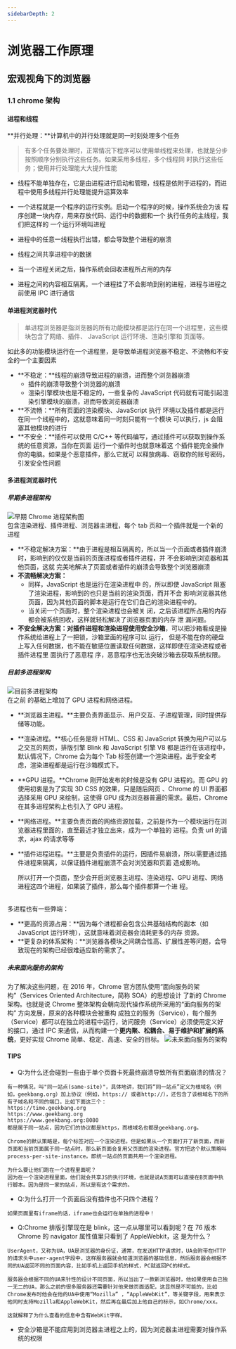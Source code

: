 ```yaml
---
sidebarDepth: 2
---
```


# 浏览器工作原理

## 宏观视角下的浏览器

### 1.1 chrome 架构

#### 进程和线程

**并行处理：**计算机中的并行处理就是同一时刻处理多个任务

> 有多个任务要处理时，正常情况下程序可以使用单线程来处理，也就是分步按照顺序分别执行这些任务。如果采用多线程，多个线程同
> 时执行这些任务；使用并行处理能大大提升性能

- 线程不能单独存在，它是由进程进行启动和管理，线程是依附于进程的，而进程中使用多线程并行处理能提升运算效率

- 一个进程就是一个程序的运行实例。启动一个程序的时候，操作系统会为该 程序创建一块内存，用来存放代码、运行中的数据和一个
  执行任务的主线程，我们把这样的 一个运行环境叫进程
- 进程中的任意一线程执行出错，都会导致整个进程的崩溃
- 线程之间共享进程中的数据
- 当一个进程关闭之后，操作系统会回收进程所占用的内存
- 进程之间的内容相互隔离。一个进程挂了不会影响到别的进程，进程与进程之前使用 IPC 进行通信

#### 单进程浏览器时代

> 单进程浏览器是指浏览器的所有功能模块都是运行在同一个进程里，这些模块包含了网络、插件、 JavaScript 运行环境、渲染引擎和
> 页面等。

如此多的功能模块运行在一个进程里，是导致单进程浏览器不稳定、不流畅和不安全的一个主要因素

- **不稳定：**线程的崩溃导致进程的崩溃，进而整个浏览器崩溃
  - 插件的崩溃导致整个浏览器的崩溃
  - 渲染引擎模块也是不稳定的，一些复杂的 JavaScript 代码就有可能引起渲染引擎模块的崩溃，进而导致浏览器崩溃
- **不流畅：**所有页面的渲染模块、JavaScript 执行 环境以及插件都是运行在同一个线程中的，这就意味着同一时刻只能有一个模块
  可以执行，js 会阻塞其他模块的进行
- **不安全：**插件可以使用 C/C++ 等代码编写，通过插件可以获取到操作系统的任意资源，当你在页面 运行一个插件时也就意味着这
  个插件能完全操作你的电脑。如果是个恶意插件，那么它就可 以释放病毒、窃取你的账号密码，引发安全性问题

#### 多进程浏览器时代

##### 早期多进程架构

![早期 Chrome 进程架构图 ](https://static001.geekbang.org/resource/image/cd/60/cdc9215e6c6377fc965b7fac8c3ec960.png)
<br/>包含渲染进程、插件进程、浏览器主进程，每个 tab 页和一个插件就是一个新的进程

- **不稳定解决方案：**由于进程是相互隔离的，所以当一个页面或者插件崩溃 时，影响到的仅仅是当前的页面进程或者插件进程，并
  不会影响到浏览器和其他页面，这就 完美地解决了页面或者插件的崩溃会导致整个浏览器崩溃
- **不流畅解决方案：**
  - 同样，JavaScript 也是运行在渲染进程中 的，所以即使 JavaScript 阻塞了渲染进程，影响到的也只是当前的渲染页面，而并不会
    影响浏览器其他页面，因为其他页面的脚本是运行在它们自己的渲染进程中的。
  - 当关闭一个页面时，整个渲染进程也会被关 闭，之后该进程所占用的内存都会被系统回收，这样就轻松解决了浏览器页面的内存 泄
    漏问题。
- **不安全解决方案：**对插件进程和渲染进程使用**安全沙箱**，可以把沙箱看成是操作系统给进程上了一把锁，沙箱里面的程序可以
  运行， 但是不能在你的硬盘上写入任何数据，也不能在敏感位置读取任何数据，这样即使在渲染进程或者插件进程里 面执行了恶意程
  序，恶意程序也无法突破沙箱去获取系统权限。

##### 目前多进程架构

![目前多进程架构 ](https://static001.geekbang.org/resource/image/b6/fc/b61cab529fa31301bde290813b4587fc.png) <br/>在之前
的基础上增加了 GPU 进程和网络进程。

- **浏览器主进程。**主要负责界面显示、用户交互、子进程管理，同时提供存储等功能。
- **渲染进程。**核心任务是将 HTML、CSS 和 JavaScript 转换为用户可以与之交互的网页，排版引擎 Blink 和 JavaScript 引擎 V8
  都是运行在该进程中，默认情况下，Chrome 会为每个 Tab 标签创建一个渲染进程。出于安全考虑，渲染进程都是运行在沙箱模式下。
- **GPU 进程。**Chrome 刚开始发布的时候是没有 GPU 进程的。而 GPU 的使用初衷是为了实现 3D CSS 的效果，只是随后网页
  、Chrome 的 UI 界面都选择采用 GPU 来绘制，这使得 GPU 成为浏览器普遍的需求。最后，Chrome 在其多进程架构上也引入了 GPU
  进程。
- **网络进程。**主要负责页面的网络资源加载，之前是作为一个模块运行在浏览器进程里面的，直至最近才独立出来，成为一个单独的
  进程。负责 url 的请求，ajax 的请求等等
- **插件进程进程。**主要是负责插件的运行，因插件易崩溃，所以需要通过插件进程来隔离，以保证插件进程崩溃不会对浏览器和页面
  造成影响。

  所以打开一个页面，至少会开启浏览器主进程、渲染进程、GPU 进程、网络进程这四个进程，如果装了插件，那么每个插件都算一个进
  程。

<br/>多进程也有一些弊端：

- **更高的资源占用：**因为每个进程都会包含公共基础结构的副本（如 JavaScript 运行环境），这就意味着浏览器会消耗更多的内存
  资源。
- **更复杂的体系架构：**浏览器各模块之间耦合性高、扩展性差等问题，会导致现在的架构已经很难适应新的需求了。

##### 未来面向服务的架构

为了解决这些问题，在 2016 年，Chrome 官方团队使用“面向服务的架构”（Services Oriented Architecture，简称 SOA）的思想设计
了新的 Chrome 架构。也就是说 Chrome 整体架构会朝向现代操作系统所采用的“面向服务的架构” 方向发展，原来的各种模块会被重构
成独立的服务（Service），每个服务（Service）都可以在独立的进程中运行，访问服务（Service）必须使用定义好的接口，通过 IPC
来通信，从而构建一个**更内聚、松耦合、易于维护和扩展的系统**，更好实现 Chrome 简单、稳定、高速、安全的目标。
![未来面向服务的架构 ](https://static001.geekbang.org/resource/image/32/2a/329658fe821252db47b0964037a1de2a.png)

#### TIPS

- Q:为什么还会碰到一些由于单个页面卡死最终崩溃导致所有页面崩溃的情况？

```
有一种情况，叫"同一站点(same-site)"，具体地讲，我们将“同一站点”定义为根域名（例如，geekbang.org）加上协议（例如，https:// 或者http://），还包含了该根域名下的所有子域名和不同的端口，比如下面这三个：
https://time.geekbang.org
https://www.geekbang.org
https://www.geekbang.org:8080
都是属于同一站点，因为它们的协议都是https，而根域名也都是geekbang.org。

Chrome的默认策略是，每个标签对应一个渲染进程。但是如果从一个页面打开了新页面，而新页面和当前页面属于同一站点时，那么新页面会复用父页面的渲染进程。官方把这个默认策略叫process-per-site-instance。即统一站点的页面共用一个渲染进程。

为什么要让他们跑在一个进程里面呢？
因为在一个渲染进程里面，他们就会共享JS的执行环境，也就是说A页面可以直接在B页面中执行脚本。因为是同一家的站点，所以是有这个需求的。
```

- Q:为什么打开一个页面后没有插件也不只四个进程？

```
如果页面里有iframe的话，iframe也会运行在单独的进程中！
```

- Q:Chrome 排版引擎现在是 blink，这一点从哪里可以看到呢？在 76 版本 Chrome 的 navigator 属性值里只看到了 AppleWebkit，这
  是为什么？

```
UserAgent，又称为UA，UA是浏览器的身份证，通常，在发送HTTP请求时，UA会附带在HTTP的请求头中user-agent字段中，这样服务器就会知道浏览器的基础信息，然后服务器会根据不同的UA返回不同的页面内容，比如手机上返回手机的样式，PC就返回PC的样式。

服务器会根据不同的UA来针性的设计不同页面，所以当出了一款新浏览器时，他如果使用自己独一无二的UA，那么之前的很多服务器还需要针对他来做页面适配，这显然是不可能的，比如Chrome发布时他会在他的UA中使用“Mozilla” ，“AppleWebKit”，等关键字段，用来表示他同时支持Mozilla和AppleWebKit，然后再在最后加上他自己的标示，如Chrome/xxx。

这就解释了为什么查看的信息中含有WebKit字样。
```

- 安全沙箱是不能应用到浏览器主进程之上的，因为浏览器主进程需要对操作系统的权限
